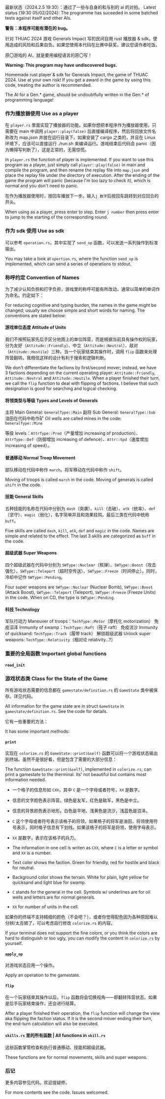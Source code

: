 最新状态（2024.2.5 19:30）：通过了一些与自身的和与别的 ai 的对拍。
Latest status (19:30 05/02/2024): The programme has suceeded in some batched tests against itself and other AIs.

**警告：本程序可能有潜在的 bug。**

针对 THUAC 2024 游戏 Generals Impact 写的民间自用 rust 播放器 & sdk。使用造成的风险和后果自负。如果您使用本代码在比赛中获奖，建议您请作者吃饭。

原〇游戏的 AI，就是要用编程语言的原〇写！

**Warning: This program may have undiscovered bugs.**

Homemade rust player & sdk for Generals Impact, the game of THUAC 2024. Use at your own risk! If you get a award in the game by using this code, treating the author is recommended.

The AI for a Gen.* game, should be undoubtfully written in the Gen.* of programming language!

### 作为播放器使用 Use as a player

在 `player.rs` 里面实现了播放器的功能。如果你想把本程序作为播放器使用，只需要在 main 中调用 `player::play(false)` 后直接编译程序，然后将回放文件名称改为 map.json 并放在运行目录下。如果安装了 cargo 之类的，并且在 Linux 环境下，应该可以直接运行 ./run.sh 来编译运行。游戏结束后代码会 panic（因为懒得写判断了），这是正常的，无需惊慌。

In `player.rs` the function of player is implemented. If you want to use this program as a player, just simply call `player::play(false)` in main and compile the program, and then rename the replay file into `map.json` and place the replay file under the directory of execution. After the ending of the game the program will panic (because I'm too lazy to check it), which is normal and you don't need to panic.

在作为播放器使用时，按回车播放下一步。输入`j 数字`后按回车跳转到对应回合的开头。

When using as a player, press enter to step. Enter `j number` then press enter to jump to the starting of the corresponding round.

### 作为 sdk 使用 Use as sdk

可以参考 `operation.rs`，其中实现了 `send_op` 函数，可以发送一系列操作到标准输出。

You may take a look at `opertion.rs`, where the function `send_op` is implemented, which can send a series of operations to stdout.

### 称呼约定 Convention of Names

为了减少认知负担和打字负担，游戏里的称呼可能有所改动，通常以简单的单词作为命名。约定如下：

For reducing cognitive and typing burden, the names in the game might be changed; usually we choose simple and short words for naming. The conventions are stated below:

#### 游戏单位态度 Attitude of Units

我们不按照玩家先后手区分地图上的单位阵营，而是根据当前具有操作权的玩家，分为友好（`Attitude::Friendly`）、中立（`Attitude::Neutral`）、敌对（`Attitude::Hostile`）三种。当一个玩家结束其操作时，调用 `flip` 函数来处理阵营翻转。我相信这样的设计有利于搜索和逻辑判断。

We don't differentiate the factions by first/second mover; instead, we have 3 factions depending on the current operating player: `Attitude::Friendly`, `Attitude::Neutral` and `Attitude::Hostile`. When a player finished their turn, we call the `flip` function to deal with flipping of factions. I believe that such designation is good for searching and logical checking.

#### 将领类型与等级 Types and Levels of Generals

主将 Main General: `GeneralType::Main`
副将 Sub General: `GeneralType::Sub`
油田在代码中称作矿 Oil wells are called mines in the code: `GeneralType::Mine`

等级 levels：`AttrType::Prod`（产量增加 increasing of production）、`AttrType::Def`（防御增加 increasing of defence）、`Attr::Spd`（速度增加 increasing of speed）。

#### 普通移动 Normal Troop Movement

部队移动在代码中称作 `march`。将军移动在代码中称作 `shift`。

Moving of troops is called `march` in the code. Moving of generals is called `shift` in the code.

#### 技能 General Skills

五种技能的名称在代码中分别为 `dash`（突袭）、`kill`（击破）、`atk`（统率）、`def`（坚守）、`magic`（弱化），名字简单并且和效果挂钩。最后三类在代码中统称 `buff`。

Five skills are called `dash`, `kill`, `atk`, `def` and `magic` in the code. Names are simple and related to the effect. The last 3 skills are categorized as `buff` in the code.

#### 超级武器 Super Weapons

四个超级武器在代码中分别为 `SWType::Nuclear`（核弹）、`SWType::Boost`（攻击强化）、`SWType::Teleport`（超时空传送）、`SWType::Freeze`（时间停止）。同时，冷却中记作 `SWType::Pending`。

Four super weapons are `SWType::Nuclear` (Nuclear Bomb), `SWType::Boost` (Attack Boost), `SWType::Teleport` (Teleport), `SWType::Freeze` (Freeze Units) in the code. When on CD, the type is `SWType::Pending`.

#### 科技 Technology

军队行动力 Maneuver of troops：`TechType::Motor`（摩托化 motorization）
免疫沼泽 Immunity of swamp：`TechType::Raft`（筏子 raft）
免疫流沙 Immunity of quicksand: `TechType::Track`（履带 track）
解锁超级武器 Unlock super weapons: `TechType::Relativity`（相对论 relativity...?）

### 重要的全局函数 Important global functions

#### `read_init`


### 游戏状态类 Class for the State of the Game

所有游戏状态需要的信息都在 `gamestate/definition.rs` 的 `GameState` 类中被保存。详见代码。

All information for the game state are in struct `GameState` in `gamestate/definition.rs`. See the code for details.

它有一些重要的方法：

It has some important methods:

#### `print`

实现在 `colorize.rs` 的 `GameState::print(&self)` 函数可以将一个游戏状态输出到终端。虽然不是很好看，但是包含了需要的大部分信息：

The function `GameState::print(&self)`, implemented in `colorize.rs`, can print a gamestate to the therminal. Its' not beautiful but contains most information needed.

- 一个格子的信息形如 `CXX`，其中 `C` 是一个字母或者符号，`XX` 是数字。
- 信息的文字颜色表示阵营。绿色是友军，红色是敌军，黑色是中立。
- 信息的背景颜色表示地形。白色是平地，浅黄色是流沙，浅蓝色是沼泽。
- `C` 这个字母或者符号表示该格子的将领。如果格子的将军是油田，将领使用符号表示，同时格子信息有下划线。如果该格子的将军是将领，使用字母表示。
- `XX` 是数字，表示在该格子的兵力。

- The information in one cell is writen as `CXX`, where `C` is a letter or symbol and `XX` is a number.
- Text color shows the faction. Green for friendly, red for hostile and black for neutral.
- Background color shows the terrain. White for plain, light yellow for quicksand and light blue for swamp.
- `C` stands for the general in the cell. Symbols w/ underlines are for oil wells and letters are for normal generals.
- `XX` for number of units in the cell.

如果你的终端不支持精细的颜色（不会吧？），或者你觉得配色因为各种原因难以分辨/太丑陋了，可以考虑自行修改 `colorize.rs` 的内容。

If your terminal does not support the fine colors, or you think the colors are hard to distinguish or too ugly, you can modify the content in `colorize.rs` by yourself.

#### `apply_op`

对游戏状态应用一个操作。

Apply an operation to the gamestate.

#### `flip`

在一个玩家结束其操作以后，`flip` 函数将会切换视角——即翻转阵营状态。如果是后手玩家结束操作，还会进行结算。

After a player finished their operation, the `flip` function will change the view aka flipping the faction status. If it is the second mover ending their turn, the end-turn calculation will also be executed.

#### `skills.rs` 里的所有函数 | All functions in `skill.rs`

这些函数掌管检查和执行普通移动、技能和超级武器。

These functions are for normal movements, skills and super weapons.

### 后记

更多内容参见代码。欢迎提疑修。

For more contents see the code. Issues welcomed.